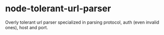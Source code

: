 node-tolerant-url-parser
========================

Overly tolerant url parser specialized in parsing protocol, auth (even invalid ones), host and port.
